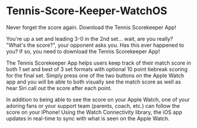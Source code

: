 # Tennis-Score-Keeper-WatchOS

Never forget the score again. Download the Tennis Scorekeeper App!

You're up a set and leading 3-0 in the 2nd set... wait, are you really? "What's the score?", your opponent asks you. Has this ever happened to you? If so, you need to download the Tennis Scorekeeper App!

The Tennis Scorekeeper App helps users keep track of their match score in both 1 set and best of 3 set formats with optional 10 point tiebreak scoring for the final set. Simply press one of the two buttons on the Apple Watch app and you will be able to both visually see the match score as well as hear Siri call out the score after each point. 

In addition to being able to see the score on your Apple Watch, one of your adoring fans or your support team (parents, coach, etc.) can follow the score on your iPhone! Using the Watch Connectivity library, the iOS app updates in real-time to sync with what is seen on the Apple Watch.
